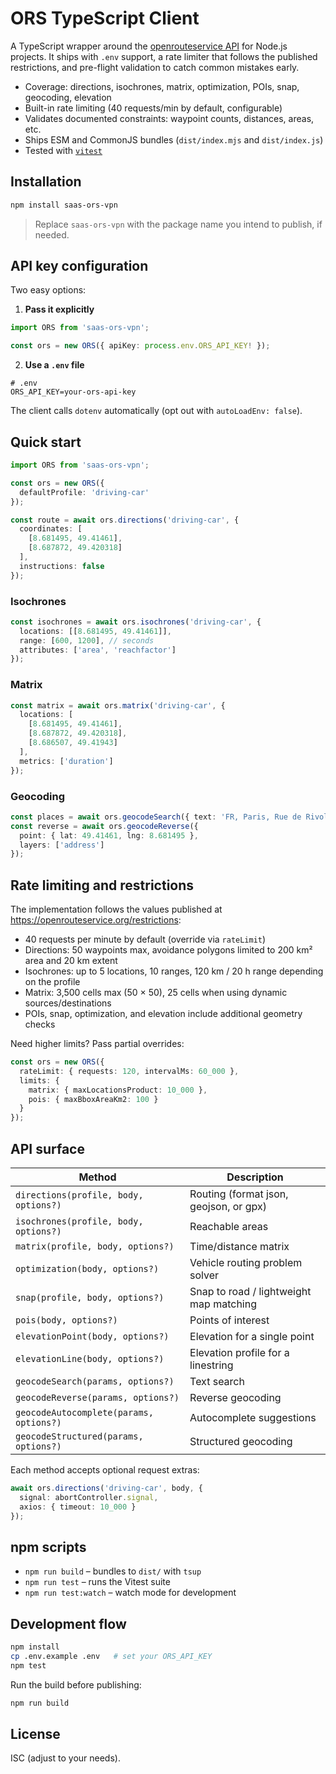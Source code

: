 # ORS TypeScript Client

A TypeScript wrapper around the [openrouteservice API](https://openrouteservice.org/dev/#/api-docs) for Node.js projects.
It ships with `.env` support, a rate limiter that follows the published restrictions,
and pre-flight validation to catch common mistakes early.

- Coverage: directions, isochrones, matrix, optimization, POIs, snap, geocoding, elevation
- Built-in rate limiting (40 requests/min by default, configurable)
- Validates documented constraints: waypoint counts, distances, areas, etc.
- Ships ESM and CommonJS bundles (`dist/index.mjs` and `dist/index.js`)
- Tested with [`vitest`](https://vitest.dev)

## Installation

```bash
npm install saas-ors-vpn
```

> Replace `saas-ors-vpn` with the package name you intend to publish, if needed.

## API key configuration

Two easy options:

1. **Pass it explicitly**

```ts
import ORS from 'saas-ors-vpn';

const ors = new ORS({ apiKey: process.env.ORS_API_KEY! });
```

2. **Use a `.env` file**

```text
# .env
ORS_API_KEY=your-ors-api-key
```

The client calls `dotenv` automatically (opt out with `autoLoadEnv: false`).

## Quick start

```ts
import ORS from 'saas-ors-vpn';

const ors = new ORS({
  defaultProfile: 'driving-car'
});

const route = await ors.directions('driving-car', {
  coordinates: [
    [8.681495, 49.41461],
    [8.687872, 49.420318]
  ],
  instructions: false
});
```

### Isochrones

```ts
const isochrones = await ors.isochrones('driving-car', {
  locations: [[8.681495, 49.41461]],
  range: [600, 1200], // seconds
  attributes: ['area', 'reachfactor']
});
```

### Matrix

```ts
const matrix = await ors.matrix('driving-car', {
  locations: [
    [8.681495, 49.41461],
    [8.687872, 49.420318],
    [8.686507, 49.41943]
  ],
  metrics: ['duration']
});
```

### Geocoding

```ts
const places = await ors.geocodeSearch({ text: 'FR, Paris, Rue de Rivoli' });
const reverse = await ors.geocodeReverse({
  point: { lat: 49.41461, lng: 8.681495 },
  layers: ['address']
});
```

## Rate limiting and restrictions

The implementation follows the values published at <https://openrouteservice.org/restrictions>:

- 40 requests per minute by default (override via `rateLimit`)
- Directions: 50 waypoints max, avoidance polygons limited to 200 km² area and 20 km extent
- Isochrones: up to 5 locations, 10 ranges, 120 km / 20 h range depending on the profile
- Matrix: 3,500 cells max (50 × 50), 25 cells when using dynamic sources/destinations
- POIs, snap, optimization, and elevation include additional geometry checks

Need higher limits? Pass partial overrides:

```ts
const ors = new ORS({
  rateLimit: { requests: 120, intervalMs: 60_000 },
  limits: {
    matrix: { maxLocationsProduct: 10_000 },
    pois: { maxBboxAreaKm2: 100 }
  }
});
```

## API surface

| Method | Description |
| --- | --- |
| `directions(profile, body, options?)` | Routing (format json, geojson, or gpx) |
| `isochrones(profile, body, options?)` | Reachable areas |
| `matrix(profile, body, options?)` | Time/distance matrix |
| `optimization(body, options?)` | Vehicle routing problem solver |
| `snap(profile, body, options?)` | Snap to road / lightweight map matching |
| `pois(body, options?)` | Points of interest |
| `elevationPoint(body, options?)` | Elevation for a single point |
| `elevationLine(body, options?)` | Elevation profile for a linestring |
| `geocodeSearch(params, options?)` | Text search |
| `geocodeReverse(params, options?)` | Reverse geocoding |
| `geocodeAutocomplete(params, options?)` | Autocomplete suggestions |
| `geocodeStructured(params, options?)` | Structured geocoding |

Each method accepts optional request extras:

```ts
await ors.directions('driving-car', body, {
  signal: abortController.signal,
  axios: { timeout: 10_000 }
});
```

## npm scripts

- `npm run build` – bundles to `dist/` with `tsup`
- `npm run test` – runs the Vitest suite
- `npm run test:watch` – watch mode for development

## Development flow

```bash
npm install
cp .env.example .env   # set your ORS_API_KEY
npm test
```

Run the build before publishing:

```bash
npm run build
```

## License

ISC (adjust to your needs).
